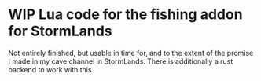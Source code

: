 # WIP Lua code for the fishing addon for StormLands
Not entirely finished, but usable in time for, and to the extent of the promise I made in my cave channel in StormLands.
There is additionally a rust backend to work with this.
